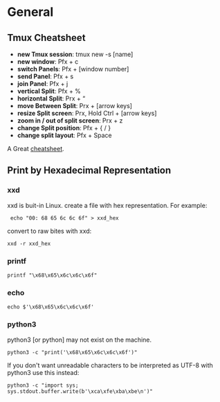 # General

## Tmux Cheatsheet

* **new Tmux session**: tmux new -s \[name\]
* **new window**: Pfx + c
* **switch Panels**: Pfx + \[window number\]
* **send Panel**: Pfx + s
* **join Panel**: Pfx + j
* **vertical Split**: Pfx + %
* **horizontal Split**: Prx + “
* **move Between Split**: Prx + \[arrow keys\]
* **resize Split screen**: Prx, Hold Ctrl + \[arrow keys\]
* **zoom in / out of split screen**: Prx + z
* **change Split position**: Pfx + { / }
* **change split layout**: Pfx + Space

A Great [cheatsheet](https://tmuxcheatsheet.com/).

## Print by Hexadecimal Representation

### xxd

xxd is buit-in Linux. create a file with hex representation. For example:

```text
 echo "00: 68 65 6c 6c 6f" > xxd_hex
```

convert to raw bites with xxd:

```text
xxd -r xxd_hex
```

### printf

```text
printf "\x68\x65\x6c\x6c\x6f"
```

### echo

```text
echo $'\x68\x65\x6c\x6c\x6f'
```

### python3

python3 \[or python\] may not exist on the machine.

```text
python3 -c "print('\x68\x65\x6c\x6c\x6f')"
```

If you don't want unreadable characters to be interpreted as UTF-8 with python3 use this instead:

```text
python3 -c "import sys; sys.stdout.buffer.write(b'\xca\xfe\xba\xbe\n')"
```

